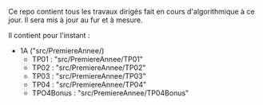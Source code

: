 Ce repo contient tous les travaux dirigés fait en cours d'algorithmique à ce jour. Il sera mis à jour au fur et à mesure.

Il contient pour l'instant :
 - 1A ("src/PremiereAnnee/)
   - TP01 : "src/PremiereAnnee/TP01"
   - TP02 : "src/PremiereAnnee/TP02"
   - TP03 : "src/PremiereAnnee/TP03"
   - TP04 : "src/PremiereAnnee/TP04"
   - TPO4Bonus : "src/PremiereAnnee/TP04Bonus"

